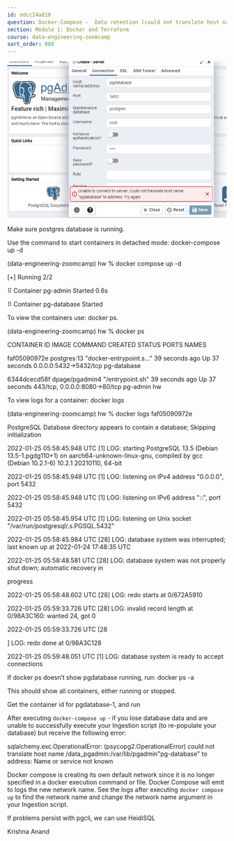 ```yaml
---
id: edcc24a810
question: Docker-Compose -  Data retention (could not translate host name "pg-database" to address: Name or service not known)
section: Module 1: Docker and Terraform
course: data-engineering-zoomcamp
sort_order: 860
---
```


![Image](images/data-engineering-zoomcamp/image_dc508dc3.png)

Make sure postgres database is running.

​​Use the command to start containers in detached mode: docker-compose up -d

(data-engineering-zoomcamp) hw % docker compose up -d

[+] Running 2/2

⠿ Container pg-admin     Started                                                                                                                                                                      0.6s

⠿ Container pg-database  Started

To view the containers use: docker ps.

(data-engineering-zoomcamp) hw % docker ps

CONTAINER ID   IMAGE            COMMAND                  CREATED          STATUS          PORTS                           NAMES

faf05090972e   postgres:13      "docker-entrypoint.s…"   39 seconds ago   Up 37 seconds   0.0.0.0:5432->5432/tcp          pg-database

6344dcecd58f   dpage/pgadmin4   "/entrypoint.sh"         39 seconds ago   Up 37 seconds   443/tcp, 0.0.0.0:8080->80/tcp   pg-admin
hw

To view logs for a container: docker logs <containerid>

(data-engineering-zoomcamp) hw % docker logs faf05090972e

PostgreSQL Database directory appears to contain a database; Skipping initialization

2022-01-25 05:58:45.948 UTC [1] LOG:  starting PostgreSQL 13.5 (Debian 13.5-1.pgdg110+1) on aarch64-unknown-linux-gnu, compiled by gcc (Debian 10.2.1-6) 10.2.1 20210110, 64-bit

2022-01-25 05:58:45.948 UTC [1] LOG:  listening on IPv4 address "0.0.0.0", port 5432

2022-01-25 05:58:45.948 UTC [1] LOG:  listening on IPv6 address "::", port 5432

2022-01-25 05:58:45.954 UTC [1] LOG:  listening on Unix socket "/var/run/postgresql/.s.PGSQL.5432"

2022-01-25 05:58:45.984 UTC [28] LOG:  database system was interrupted; last known up at 2022-01-24 17:48:35 UTC

2022-01-25 05:58:48.581 UTC [28] LOG:  database system was not properly shut down; automatic recovery in

progress

2022-01-25 05:58:48.602 UTC [28] LOG:  redo starts at 0/872A5910

2022-01-25 05:59:33.726 UTC [28] LOG:  invalid record length at 0/98A3C160: wanted 24, got 0

2022-01-25 05:59:33.726 UTC [28

] LOG:  redo done at 0/98A3C128

2022-01-25 05:59:48.051 UTC [1] LOG:  database system is ready to accept connections

If docker ps doesn’t show pgdatabase running, run: docker ps -a

This should show all containers, either running or stopped.

Get the container id for pgdatabase-1, and run

After executing `docker-compose up` - if you lose database data and are unable to successfully execute your Ingestion script (to re-populate your database) but receive the following error:

sqlalchemy.exc.OperationalError: (psycopg2.OperationalError) could not translate host name /data_pgadmin:/var/lib/pgadmin"pg-database" to address: Name or service not known

Docker compose is creating its own default network since it is no longer specified in a docker execution command or file. Docker Compose will emit to logs the new network name. See the logs after executing `docker compose up` to find the network name and change the network name argument in your Ingestion script.

If problems persist with pgcli, we can use HeidiSQL

Krishna Anand

